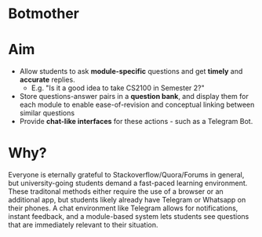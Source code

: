 # Botmother

# Aim
- Allow students to ask **module-specific** questions and get **timely** and **accurate** replies. 
   - E.g. "Is it a good idea to take CS2100 in Semester 2?"
- Store questions-answer pairs in a **question bank**, and display them for each module to enable ease-of-revision and conceptual linking between similar questions
- Provide **chat-like interfaces** for these actions - such as a Telegram Bot.

# Why?
Everyone is eternally grateful to Stackoverflow/Quora/Forums in general, but university-going students demand a fast-paced learning environment. These traditonal methods either require the use of a browser or an additional app, but students likely already have Telegram or Whatsapp on their phones. A chat environment like Telegram allows for notifications, instant feedback, and a module-based system lets students see questions that are immediately relevant to their situation. 



   
